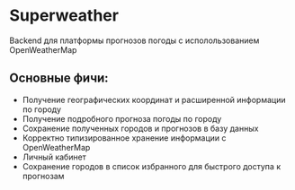 # Superweather

Backend для платформы прогнозов погоды с исполользованием OpenWeatherMap 

## Основные фичи:
- Получение географических координат и расширенной информации по городу
- Получение подробного прогноза погоды по городу
- Сохранение полученных городов и прогнозов в базу данных
- Корректно типизированное хранение информации с OpenWeatherMap
- Личный кабинет
- Сохранение городов в список избранного для быстрого доступа к прогнозам